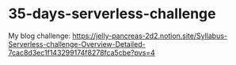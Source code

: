 # 35-days-serverless-challenge
My blog challenge: https://jelly-pancreas-2d2.notion.site/Syllabus-Serverless-challenge-Overview-Detailed-7cac8d3ec1f143299174f8278fca5cbe?pvs=4
